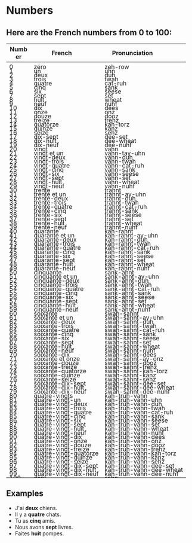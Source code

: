 <!-- make a grid of table where it contains french numbers and english numbers with pronouication -->



# Numbers


## Here are the French numbers from 0 to 100:

|<div style="width:50px">Number</div>|<div style="width:150px">French</div>|<div style="width:150px">Pronunciation</div>|
|-|-|-|  
|<div style="height:5px">0</div>|<div style="height:5px">zéro</div>|<div style="height:5px">zeh-row</div>|
|<div style="height:5px">1</div>|<div style="height:5px">un</div>|<div style="height:5px">uhn</div>|
|<div style="height:5px">2</div>|<div style="height:5px">deux</div>|<div style="height:5px">duh</div>|
|<div style="height:5px">3</div>|<div style="height:5px">trois</div>|<div style="height:5px">twah</div>|
|<div style="height:5px">4</div>|<div style="height:5px">quatre</div>|<div style="height:5px">cat-ruh</div>|
|<div style="height:5px">5</div>|<div style="height:5px">cinq</div>|<div style="height:5px">sank</div>|
|<div style="height:5px">6</div>|<div style="height:5px">six</div>|<div style="height:5px">seese</div>|
|<div style="height:5px">7</div>|<div style="height:5px">sept</div>|<div style="height:5px">set</div>|
|<div style="height:5px">8</div>|<div style="height:5px">huit</div>|<div style="height:5px">wheat</div>|
|<div style="height:5px">9</div>|<div style="height:5px">neuf</div>|<div style="height:5px">nuhf</div>|
|<div style="height:5px">10</div>|<div style="height:5px">dix</div>|<div style="height:5px">dees</div>|
|<div style="height:5px">11</div>|<div style="height:5px">onze</div>|<div style="height:5px">onz</div>|
|<div style="height:5px">12</div>|<div style="height:5px">douze</div>|<div style="height:5px">dooz</div>|
|<div style="height:5px">13</div>|<div style="height:5px">treize</div>|<div style="height:5px">trehz</div>|
|<div style="height:5px">14</div>|<div style="height:5px">quatorze</div>|<div style="height:5px">kah-torz</div>|
|<div style="height:5px">15</div>|<div style="height:5px">quinze</div>|<div style="height:5px">kanz</div>|
|<div style="height:5px">16</div>|<div style="height:5px">seize</div>|<div style="height:5px">sehz</div>|
|<div style="height:5px">17</div>|<div style="height:5px">dix-sept</div>|<div style="height:5px">dee-set</div>|
|<div style="height:5px">18</div>|<div style="height:5px">dix-huit</div>|<div style="height:5px">dee-wheat</div>|
|<div style="height:5px">19</div>|<div style="height:5px">dix-neuf</div>|<div style="height:5px">dee-nuhf</div>|
|<div style="height:5px">20</div>|<div style="height:5px">vingt</div>|<div style="height:5px">vahn</div>|
|<div style="height:5px">21</div>|<div style="height:5px">vingt et un</div>|<div style="height:5px">vahn-tay-uhn</div>|
|<div style="height:5px">22</div>|<div style="height:5px">vingt-deux</div>|<div style="height:5px">vahn-duh</div>|
|<div style="height:5px">23</div>|<div style="height:5px">vingt-trois</div>|<div style="height:5px">vahn-twah</div>|
|<div style="height:5px">24</div>|<div style="height:5px">vingt-quatre</div>|<div style="height:5px">vahn-cat-ruh</div>|
|<div style="height:5px">25</div>|<div style="height:5px">vingt-cinq</div>|<div style="height:5px">vahn-sank</div>|
|<div style="height:5px">26</div>|<div style="height:5px">vingt-six</div>|<div style="height:5px">vahn-seese</div>|
|<div style="height:5px">27</div>|<div style="height:5px">vingt-sept</div>|<div style="height:5px">vahn-set</div>|
|<div style="height:5px">28</div>|<div style="height:5px">vingt-huit</div>|<div style="height:5px">vahn-wheat</div>|
|<div style="height:5px">29</div>|<div style="height:5px">vingt-neuf</div>|<div style="height:5px">vahn-nuhf</div>|
|<div style="height:5px">30</div>|<div style="height:5px">trente</div>|<div style="height:5px">trahnt</div>|
|<div style="height:5px">31</div>|<div style="height:5px">trente et un</div>|<div style="height:5px">trahnt-ay-uhn</div>|
|<div style="height:5px">32</div>|<div style="height:5px">trente-deux</div>|<div style="height:5px">trahnt-duh</div>|
|<div style="height:5px">33</div>|<div style="height:5px">trente-trois</div>|<div style="height:5px">trahnt-twah</div>|
|<div style="height:5px">34</div>|<div style="height:5px">trente-quatre</div>|<div style="height:5px">trahnt-cat-ruh</div>|
|<div style="height:5px">35</div>|<div style="height:5px">trente-cinq</div>|<div style="height:5px">trahnt-sank</div>|
|<div style="height:5px">36</div>|<div style="height:5px">trente-six</div>|<div style="height:5px">trahnt-seese</div>|
|<div style="height:5px">37</div>|<div style="height:5px">trente-sept</div>|<div style="height:5px">trahnt-set</div>|
|<div style="height:5px">38</div>|<div style="height:5px">trente-huit</div>|<div style="height:5px">trahnt-wheat</div>|
|<div style="height:5px">39</div>|<div style="height:5px">trente-neuf</div>|<div style="height:5px">trahnt-nuhf</div>|
|<div style="height:5px">40</div>|<div style="height:5px">quarante</div>|<div style="height:5px">kah-rahnt</div>|
|<div style="height:5px">41</div>|<div style="height:5px">quarante et un</div>|<div style="height:5px">kah-rahnt-ay-uhn</div>|
|<div style="height:5px">42</div>|<div style="height:5px">quarante-deux</div>|<div style="height:5px">kah-rahnt-duh</div>|
|<div style="height:5px">43</div>|<div style="height:5px">quarante-trois</div>|<div style="height:5px">kah-rahnt-twah</div>|
|<div style="height:5px">44</div>|<div style="height:5px">quarante-quatre</div>|<div style="height:5px">kah-rahnt-cat-ruh</div>|
|<div style="height:5px">45</div>|<div style="height:5px">quarante-cinq</div>|<div style="height:5px">kah-rahnt-sank</div>|
|<div style="height:5px">46</div>|<div style="height:5px">quarante-six</div>|<div style="height:5px">kah-rahnt-seese</div>|
|<div style="height:5px">47</div>|<div style="height:5px">quarante-sept</div>|<div style="height:5px">kah-rahnt-set</div>|
|<div style="height:5px">48</div>|<div style="height:5px">quarante-huit</div>|<div style="height:5px">kah-rahnt-wheat</div>|
|<div style="height:5px">49</div>|<div style="height:5px">quarante-neuf</div>|<div style="height:5px">kah-rahnt-nuhf</div>|
|<div style="height:5px">50</div>|<div style="height:5px">cinquante</div>|<div style="height:5px">sank-ahnt</div>|
|<div style="height:5px">51</div>|<div style="height:5px">cinquante et un</div>|<div style="height:5px">sank-ahnt-ay-uhn</div>|
|<div style="height:5px">52</div>|<div style="height:5px">cinquante-deux</div>|<div style="height:5px">sank-ahnt-duh</div>|
|<div style="height:5px">53</div>|<div style="height:5px">cinquante-trois</div>|<div style="height:5px">sank-ahnt-twah</div>|
|<div style="height:5px">54</div>|<div style="height:5px">cinquante-quatre</div>|<div style="height:5px">sank-ahnt-cat-ruh</div>|
|<div style="height:5px">55</div>|<div style="height:5px">cinquante-cinq</div>|<div style="height:5px">sank-ahnt-sank</div>|
|<div style="height:5px">56</div>|<div style="height:5px">cinquante-six</div>|<div style="height:5px">sank-ahnt-seese</div>|
|<div style="height:5px">57</div>|<div style="height:5px">cinquante-sept</div>|<div style="height:5px">sank-ahnt-set</div>|
|<div style="height:5px">58</div>|<div style="height:5px">cinquante-huit</div>|<div style="height:5px">sank-ahnt-wheat</div>|
|<div style="height:5px">59</div>|<div style="height:5px">cinquante-neuf</div>|<div style="height:5px">sank-ahnt-nuhf</div>|
|<div style="height:5px">60</div>|<div style="height:5px">soixante</div>|<div style="height:5px">swah-sahnt</div>|
|<div style="height:5px">61</div>|<div style="height:5px">soixante et un</div>|<div style="height:5px">swah-sahnt-ay-uhn</div>|
|<div style="height:5px">62</div>|<div style="height:5px">soixante-deux</div>|<div style="height:5px">swah-sahnt-duh</div>|
|<div style="height:5px">63</div>|<div style="height:5px">soixante-trois</div>|<div style="height:5px">swah-sahnt-twah</div>|
|<div style="height:5px">64</div>|<div style="height:5px">soixante-quatre</div>|<div style="height:5px">swah-sahnt-cat-ruh</div>|
|<div style="height:5px">65</div>|<div style="height:5px">soixante-cinq</div>|<div style="height:5px">swah-sahnt-sank</div>|
|<div style="height:5px">66</div>|<div style="height:5px">soixante-six</div>|<div style="height:5px">swah-sahnt-seese</div>|
|<div style="height:5px">67</div>|<div style="height:5px">soixante-sept</div>|<div style="height:5px">swah-sahnt-set</div>|
|<div style="height:5px">68</div>|<div style="height:5px">soixante-huit</div>|<div style="height:5px">swah-sahnt-wheat</div>|
|<div style="height:5px">69</div>|<div style="height:5px">soixante-neuf</div>|<div style="height:5px">swah-sahnt-nuhf</div>|
|<div style="height:5px">70</div>|<div style="height:5px">soixante-dix</div>|<div style="height:5px">swah-sahnt-dees</div>|
|<div style="height:5px">71</div>|<div style="height:5px">soixante et onze</div>|<div style="height:5px">swah-sahnt-ay-onz</div>|
|<div style="height:5px">72</div>|<div style="height:5px">soixante-douze</div>|<div style="height:5px">swah-sahnt-dooz</div>|
|<div style="height:5px">73</div>|<div style="height:5px">soixante-treize</div>|<div style="height:5px">swah-sahnt-trehz</div>|
|<div style="height:5px">74</div>|<div style="height:5px">soixante-quatorze</div>|<div style="height:5px">swah-sahnt-kah-torz</div>|
|<div style="height:5px">75</div>|<div style="height:5px">soixante-quinze</div>|<div style="height:5px">swah-sahnt-kanz</div>|
|<div style="height:5px">76</div>|<div style="height:5px">soixante-seize</div>|<div style="height:5px">swah-sahnt-sehz</div>|
|<div style="height:5px">77</div>|<div style="height:5px">soixante-dix-sept</div>|<div style="height:5px">swah-sahnt-dee-set</div>|
|<div style="height:5px">78</div>|<div style="height:5px">soixante-dix-huit</div>|<div style="height:5px">swah-sahnt-dee-wheat</div>|
|<div style="height:5px">79</div>|<div style="height:5px">soixante-dix-neuf</div>|<div style="height:5px">swah-sahnt-dee-nuhf</div>|  
|<div style="height:5px">80</div>|<div style="height:5px">quatre-vingts</div>|<div style="height:5px">kah-truh-vahn</div>|
|<div style="height:5px">81</div>|<div style="height:5px">quatre-vingt-un</div>|<div style="height:5px">kah-truh-vahn-uhn</div>|
|<div style="height:5px">82</div>|<div style="height:5px">quatre-vingt-deux</div>|<div style="height:5px">kah-truh-vahn-duh</div>|
|<div style="height:5px">83</div>|<div style="height:5px">quatre-vingt-trois</div>|<div style="height:5px">kah-truh-vahn-twah</div>|
|<div style="height:5px">84</div>|<div style="height:5px">quatre-vingt-quatre</div>|<div style="height:5px">kah-truh-vahn-cat-ruh</div>|
|<div style="height:5px">85</div>|<div style="height:5px">quatre-vingt-cinq</div>|<div style="height:5px">kah-truh-vahn-sank</div>|
|<div style="height:5px">86</div>|<div style="height:5px">quatre-vingt-six</div>|<div style="height:5px">kah-truh-vahn-seese</div>|
|<div style="height:5px">87</div>|<div style="height:5px">quatre-vingt-sept</div>|<div style="height:5px">kah-truh-vahn-set</div>|
|<div style="height:5px">88</div>|<div style="height:5px">quatre-vingt-huit</div>|<div style="height:5px">kah-truh-vahn-wheat</div>|
|<div style="height:5px">89</div>|<div style="height:5px">quatre-vingt-neuf</div>|<div style="height:5px">kah-truh-vahn-nuhf</div>|
|<div style="height:5px">90</div>|<div style="height:5px">quatre-vingt-dix</div>|<div style="height:5px">kah-truh-vahn-dees</div>|
|<div style="height:5px">91</div>|<div style="height:5px">quatre-vingt-onze</div>|<div style="height:5px">kah-truh-vahn-onz</div>|
|<div style="height:5px">92</div>|<div style="height:5px">quatre-vingt-douze</div>|<div style="height:5px">kah-truh-vahn-dooz</div>|
|<div style="height:5px">93</div>|<div style="height:5px">quatre-vingt-treize</div>|<div style="height:5px">kah-truh-vahn-trehz</div>|
|<div style="height:5px">94</div>|<div style="height:5px">quatre-vingt-quatorze</div>|<div style="height:5px">kah-truh-vahn-kah-torz</div>|
|<div style="height:5px">95</div>|<div style="height:5px">quatre-vingt-quinze</div>|<div style="height:5px">kah-truh-vahn-kanz</div>|
|<div style="height:5px">96</div>|<div style="height:5px">quatre-vingt-seize</div>|<div style="height:5px">kah-truh-vahn-sehz</div>|
|<div style="height:5px">97</div>|<div style="height:5px">quatre-vingt-dix-sept</div>|<div style="height:5px">kah-truh-vahn-dee-set</div>|
|<div style="height:5px">98</div>|<div style="height:5px">quatre-vingt-dix-huit</div>|<div style="height:5px">kah-truh-vahn-dee-wheat</div>|
|<div style="height:5px">99</div>|<div style="height:5px">quatre-vingt-dix-neuf</div>|<div style="height:5px">kah-truh-vahn-dee-nuhf</div>|
|<div style="height:5px">100</div>|<div style="height:5px">cent</div>|<div style="height:5px">sahn</div>|

<!-- some explanations and examples for the topic -->

## Examples

- J'ai **deux** chiens.
- Il y a **quatre** chats.
- Tu as **cinq** amis.
- Nous avons **sept** livres.
- Faites **huit** pompes.